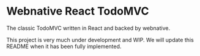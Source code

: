 # Webnative React TodoMVC

The classic TodoMVC written in React and backed by webnative.

This project is very much under development and WIP. We will update this README when it has been fully implemented.
